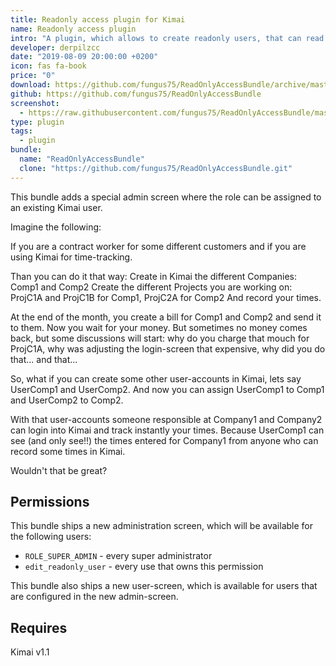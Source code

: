```yaml
---
title: Readonly access plugin for Kimai
name: Readonly access plugin
intro: "A plugin, which allows to create readonly users, that can read times recorded for a special company."
developer: derpilzcc
date: "2019-08-09 20:00:00 +0200"
icon: fas fa-book
price: "0"
download: https://github.com/fungus75/ReadOnlyAccessBundle/archive/master.zip
github: https://github.com/fungus75/ReadOnlyAccessBundle
screenshot: 
  - https://raw.githubusercontent.com/fungus75/ReadOnlyAccessBundle/master/screenshot.jpg
type: plugin
tags: 
  - plugin
bundle:
  name: "ReadOnlyAccessBundle"
  clone: "https://github.com/fungus75/ReadOnlyAccessBundle.git"
---
```


This bundle adds a special admin screen where the role can be assigned to an existing Kimai user.

Imagine the following:

If you are a contract worker for some different customers and if you are using Kimai for time-tracking.

Than you can do it that way: Create in Kimai the different Companies: Comp1 and Comp2
Create the different Projects you are working on: ProjC1A and ProjC1B for Comp1, ProjC2A for Comp2
And record your times.

At the end of the month, you create a bill for Comp1 and Comp2 and send it to them. Now you wait for your money.
But sometimes no money comes back, but some discussions will start: why do you charge that mouch for ProjC1A,
why was adjusting the login-screen that expensive,
why did you do that... and that...

So, what if you can create some other user-accounts in Kimai, lets say UserComp1 and UserComp2. And now you can assign
UserComp1 to Comp1 and UserComp2 to Comp2.

With that user-accounts someone responsible at Company1 and Company2 can login into Kimai and track instantly your times. 
Because UserComp1 can see (and only see!!) the times entered for Company1 from anyone who can record some times in Kimai.

Wouldn't that be great? 

## Permissions

This bundle ships a new administration screen, which will be available for the following users:

- `ROLE_SUPER_ADMIN` - every super administrator
- `edit_readonly_user` - every use that owns this permission 

This bundle also ships a new user-screen, which is available for users that are configured in the new admin-screen.

## Requires

Kimai v1.1
